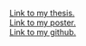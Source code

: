 <a href="https://anastuart.com/ThesisFinalIdentifiedAnaStuart.pdf" target="_blank">Link to my thesis.</a>
<br> 
<a href="https://www.anastuart.com/ThesisPosterAnaStuart.png" target="_blank">Link to my poster.</a>
<br> 
<a href="https://github.com/anastuart/" target="_blank">Link to my github.</a>
